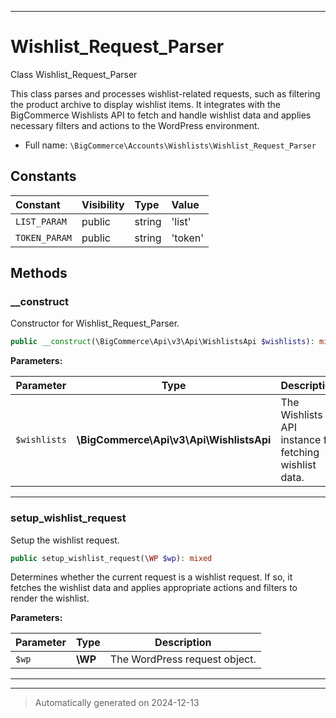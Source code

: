 ***

# Wishlist_Request_Parser

Class Wishlist_Request_Parser

This class parses and processes wishlist-related requests, such as filtering
the product archive to display wishlist items. It integrates with the BigCommerce
Wishlists API to fetch and handle wishlist data and applies necessary filters
and actions to the WordPress environment.

* Full name: `\BigCommerce\Accounts\Wishlists\Wishlist_Request_Parser`


## Constants

| Constant | Visibility | Type | Value |
|:---------|:-----------|:-----|:------|
|`LIST_PARAM`|public|string|&#039;list&#039;|
|`TOKEN_PARAM`|public|string|&#039;token&#039;|


## Methods


### __construct

Constructor for Wishlist_Request_Parser.

```php
public __construct(\BigCommerce\Api\v3\Api\WishlistsApi $wishlists): mixed
```








**Parameters:**

| Parameter | Type | Description |
|-----------|------|-------------|
| `$wishlists` | **\BigCommerce\Api\v3\Api\WishlistsApi** | The Wishlists API instance for fetching wishlist data. |





***

### setup_wishlist_request

Setup the wishlist request.

```php
public setup_wishlist_request(\WP $wp): mixed
```

Determines whether the current request is a wishlist request. If so, it fetches the
wishlist data and applies appropriate actions and filters to render the wishlist.






**Parameters:**

| Parameter | Type | Description |
|-----------|------|-------------|
| `$wp` | **\WP** | The WordPress request object. |





***


***
> Automatically generated on 2024-12-13

